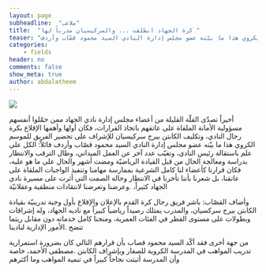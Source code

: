 ```yaml
---
layout: page
subheadline:  "ملاعب"
title:  "كرة الجهاد انطلقت ... والسركيسيان مدرباً لها "
teaser: "أخيراً تصدّى القلّة القليلة من أعضاء مجلس إدارة نادي الجهاد ممن حمّلوا أنفسهم مسؤولية الأمانة الملقاة على عاتقهم باتخاذ القرارات، فكان أولها وأهمها الإقلاع بكرة رجال النادي، وتكليف الكابتن بيرج سركيسيان للإشراف على تحضير الفريق للموسم الكروي هذا ما بيّنه عضو مجلس إدارة النادي السيد محمود قصّاب وأردف"
categories:
    - fields
header: no
comments: false
show_meta: true
author: abdalatheem
---
```



<img src="{{ site.url }}/images/sarkissian.jpg"/>

أخيراً تصدّى القلّة القليلة من أعضاء مجلس إدارة نادي الجهاد ممن حمّلوا أنفسهم مسؤولية الأمانة الملقاة على عاتقهم باتخاذ القرارات، فكان أولها وأهمها الإقلاع بكرة رجال النادي، وتكليف الكابتن بيرج سركيسيان للإشراف على تحضير الفريق للموسم الكروي هذا ما بيّنه عضو مجلس إدارة النادي السيد محمود قصّاب وأردف قائلاً: الكل على علم باستقالة رئيس النادي، وتغيّب عدد آخر عن العمل الميداني، وطال الترقب والانتظار بدراسة ومعالجة الحال من قبل القيادة الرياضيّة ومضت أشهر والحال على ما هو عليه، فكان قرارنا كأعضاء لنا كامل الشرعية بممارسة مهامنا وتنفيذ الواجبات الملقاة على عاتقنا، بل شعرنا بأننا تأخرنا في الانتظار وحالة الصمت التي أثرت على مسيرة نادي الجهاد كثيراً، .وعرضنا وتعرضنا لانتقادات منطقية وعقلانيّة

وأضاف القصّاب: باشر فريق رجال كرة القدم بالإعلان والإقلاع بأول وجبة تدريبيّة بقيادة الكابتن بيرج سركسيان، والمدرب يمتلك رصيداً رياضياً كبيراً مع ناديه الجهاد، وله إشراقات وبطولات على مستوى القطر في الفئات العمرية، ومنحنا كامل خدماته دون مقابل ريثما تتضح .الأمور الإدارية لنادينا

من جهة أخرى فقد أكّد السيد محمود قصاب بأن قرارهم التالي كان بضرورة استمرارية تدريب المواهب في المدرسة الكروية للصغار وبإشراف الكابتن .مصطفى الأحمد، خاصة وأن المدرسة أثبتت نجاحاً كبيراً في تنمية المواهب وما أكثرهم
